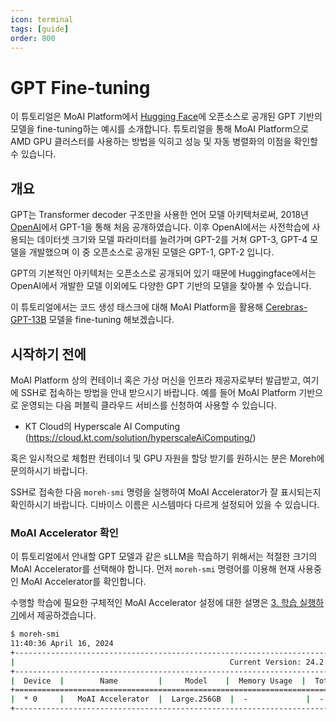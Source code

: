 ```yaml
---
icon: terminal
tags: [guide]
order: 800
---
```


# GPT Fine-tuning

이 튜토리얼은 MoAI Platform에서 [Hugging Face](https://huggingface.co)에 오픈소스로 공개된 GPT 기반의 모델을 fine-tuning하는 예시를 소개합니다. 튜토리얼을 통해 MoAI Platform으로 AMD GPU 클러스터를 사용하는 방법을 익히고 성능 및 자동 병렬화의 이점을 확인할 수 있습니다.

## 개요

GPT는 Transformer decoder 구조만을 사용한 언어 모델 아키텍처로써, 2018년 [OpenAI](https://openai.com/)에서 GPT-1을 통해 처음 공개하였습니다. 이후 OpenAI에서는 사전학습에 사용되는 데이터셋 크기와 모델 파라미터를 늘려가며 GPT-2를 거쳐 GPT-3, GPT-4 모델을 개발했으며 이 중 오픈소스로 공개된 모델은 GPT-1, GPT-2 입니다.  

GPT의 기본적인 아키텍처는 오픈소스로 공개되어 있기 때문에 Huggingface에서는 OpenAI에서 개발한 모델 이외에도 다양한 GPT 기반의 모델을 찾아볼 수 있습니다. 

이 튜토리얼에서는 코드 생성 태스크에 대해 MoAI Platform을 활용해 [Cerebras-GPT-13B](https://huggingface.co/cerebras/Cerebras-GPT-13B) 모델을 fine-tuning 해보겠습니다.  

## 시작하기 전에

MoAI Platform 상의 컨테이너 혹은 가상 머신을 인프라 제공자로부터 발급받고, 여기에 SSH로 접속하는 방법을 안내 받으시기 바랍니다. 예를 들어 MoAI Platform 기반으로 운영되는 다음 퍼블릭 클라우드 서비스를 신청하여 사용할 수 있습니다.

- KT Cloud의 Hyperscale AI Computing (https://cloud.kt.com/solution/hyperscaleAiComputing/)

혹은 일시적으로 체험판 컨테이너 및 GPU 자원을 할당 받기를 원하시는 분은 Moreh에 문의하시기 바랍니다.

SSH로 접속한 다음 `moreh-smi` 명령을 실행하여 MoAI Accelerator가 잘 표시되는지 확인하시기 바랍니다. 디바이스 이름은 시스템마다 다르게 설정되어 있을 수 있습니다. 

### MoAI Accelerator 확인

이 튜토리얼에서 안내할 GPT 모델과 같은 sLLM을 학습하기 위해서는 적절한 크기의 MoAI Accelerator를 선택해야 합니다. 먼저 `moreh-smi` 명령어를 이용해 현재 사용중인 MoAI Accelerator를 확인합니다. 

수행할 학습에 필요한 구체적인 MoAI Accelerator 설정에 대한 설명은 [3. 학습 실행하기](3_학습_실행하기.md)에서 제공하겠습니다.  

```bash
$ moreh-smi
11:40:36 April 16, 2024
+-------------------------------------------------------------------------------------------------+
|                                                Current Version: 24.2.0  Latest Version: 24.2.0  |
+-------------------------------------------------------------------------------------------------+
|  Device  |        Name         |     Model    |  Memory Usage  |  Total Memory  |  Utilization  |
+=================================================================================================+
|  * 0     |   MoAI Accelerator  |  Large.256GB  |  -             |  -             |  -           |
+-------------------------------------------------------------------------------------------------+
```

